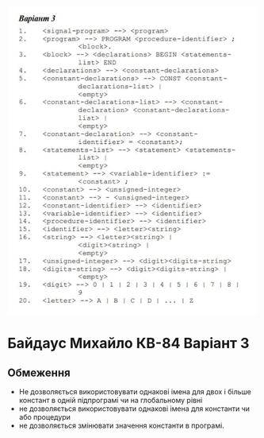 ![Варіант](./Variant.jpg) 

# Байдаус Михайло КВ-84 Варіант 3



## Обмеження 
* Не дозволяється використовувати однакові імена для двох і більше констант в одній підпрограмі чи на глобальному рівні
* не дозволяється використовувати однакові імена для константи чи або процедури
* не дозволяється змінювати значення константи в програмі.
